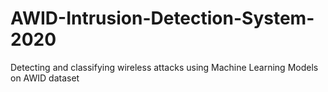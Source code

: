 # AWID-Intrusion-Detection-System-2020
Detecting and classifying wireless attacks using Machine Learning Models on AWID dataset
